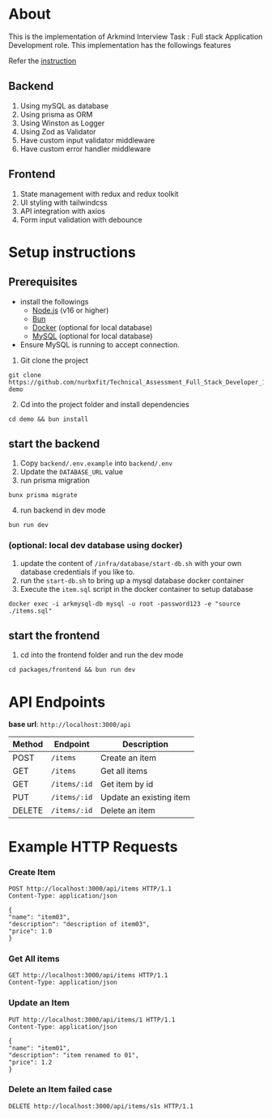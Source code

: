 # About

This is the implementation of Arkmind Interview Task : Full stack Application Development role.
This implementation has the followings features

Refer the [instruction](./INSTRUCTION.md)

## Backend

1. Using mySQL as database
2. Using prisma as ORM
3. Using Winston as Logger
4. Using Zod as Validator
5. Have custom input validator middleware
6. Have custom error handler middleware

## Frontend

1. State management with redux and redux toolkit
2. UI styling with tailwindcss
3. API integration with axios
4. Form input validation with debounce

# Setup instructions

## Prerequisites

- install the followings
  - [Node.js](https://nodejs.org/en/download) (v16 or higher)
  - [Bun](https://bun.sh/)
  - [Docker](https://www.docker.com/) (optional for local database)
  - [MySQL](https://www.mysql.com/) (optional for local database)
- Ensure MySQL is running to accept connection.

1. Git clone the project

```
git clone https://github.com/nurbxfit/Technical_Assessment_Full_Stack_Developer_1.git demo
```

2. Cd into the project folder and install dependencies

```
cd demo && bun install
```

## start the backend

1. Copy `backend/.env.example` into `backend/.env`
2. Update the `DATABASE_URL` value
3. run prisma migration

```
bunx prisma migrate
```

4. run backend in dev mode

```
bun run dev
```

### (optional: local dev database using docker)

1. update the content of `/infra/database/start-db.sh` with your own database credentials if you like to.
2. run the `start-db.sh` to bring up a mysql database docker container
3. Execute the `item.sql` script in the docker container to setup database

```
docker exec -i arkmysql-db mysql -u root -password123 -e "source ./items.sql"
```

## start the frontend

1. cd into the frontend folder and run the dev mode

```
cd packages/frontend && bun run dev
```

# API Endpoints

**base url**: `http://localhost:3000/api`

| Method | Endpoint     | Description             |
| ------ | ------------ | ----------------------- |
| POST   | `/items`     | Create an item          |
| GET    | `/items`     | Get all items           |
| GET    | `/items/:id` | Get item by id          |
| PUT    | `/items/:id` | Update an existing item |
| DELETE | `/items/:id` | Delete an item          |

# Example HTTP Requests

### Create Item

```http
POST http://localhost:3000/api/items HTTP/1.1
Content-Type: application/json

{
"name": "item03",
"description": "description of item03",
"price": 1.0
}
```

### Get All items

```http
GET http://localhost:3000/api/items HTTP/1.1
Content-Type: application/json
```

### Update an Item

```http
PUT http://localhost:3000/api/items/1 HTTP/1.1
Content-Type: application/json

{
"name": "item01",
"description": "item renamed to 01",
"price": 1.2
}
```

### Delete an Item failed case

```http
DELETE http://localhost:3000/api/items/s1s HTTP/1.1
```

